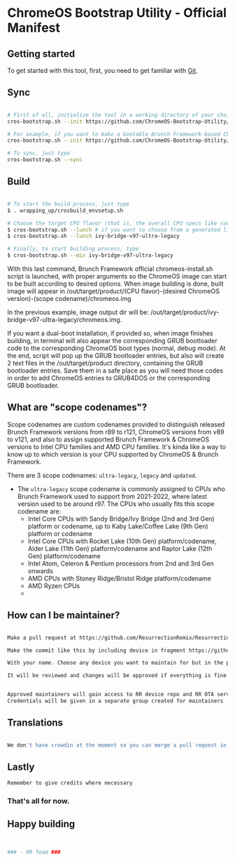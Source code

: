 # ChromeOS Bootstrap Utility - Official Manifest #


Getting started
---------------

To get started with this tool, first, you need to get familiar with [Git](https://source.android.com/setup/develop).

Sync 
---------------
```bash

# First of all, initialize the tool in a working directory of your choice
cros-bootstrap.sh --init https://github.com/ChromeOS-Bootstrap-Utility/platform_manifest.git -b <your desired ChromeOS & Brunch version number>-<the scope codename>

# For example, if you want to make a bootable Brunch Framework-based ChromeOS image based on ChromeOS v97, just type
cros-bootstrap.sh --init https://github.com/ChromeOS-Bootstrap-Utility/platform_manifest.git -b 97-ultra-legacy

# To sync, just type
cros-bootstrap.sh --sync
```

Build
---------------

```bash

# To start the build process, just type
$ . wrapping_up/crosbuild_envsetup.sh

# Choose the target CPU flavor (that is, the overall CPU specs like codename, generation, brand and sub-brand (like Atom, Celeron, Pentium or Intel Core, or Stoney Ridge/Bristol Ridge/Ryzen if AMD CPU is provided) desired ChromeOS & Brunch Framework version (must be a supported ChromeOS & Brunch Framework version in the chosen target CPU flavor) and scope codename 
$ cros-bootstrap.sh --lunch # if you want to choose from a generated list
$ cros-bootstrap.sh --lunch ivy-bridge-v97-ultra-legacy

# Finally, to start building process, type
$ cros-bootstrap.sh --mix ivy-bridge-v97-ultra-legacy

```
With this last command, Brunch Framework official chromeos-install.sh script is launched, with proper arguments so the ChromeOS image can start to be built according to desired options. When image building is done, built image will appear in /out/target/product/(CPU flavor)-(desired ChromeOS version)-(scope codename)/chromeos.img

In the previous example, image output dir will be: /out/target/product/ivy-bridge-v97-ultra-legacy/chromeos.img.

If you want a dual-boot installation, if provided so, when image finishes building, in terminal will also appear the corresponding GRUB bootloader code to the corresponding ChromeOS boot types (normal, debug mode). At the end, script will pop up the GRUB bootloader entries, but also will create 2 text files in the /out/target/product directory, containing the GRUB bootloader entries. Save them in a safe place as you will need those codes in order to add ChromeOS entries to GRUB4DOS or the corresponding GRUB bootloader.

What are "scope codenames"?
---------------
Scope codenames are custom codenames provided to distinguish released Brunch Framework versions from r89 to r121, ChromeOS versions from v89 to v121, and also to assign supported Brunch Framework & ChromeOS versions to Intel CPU families and AMD CPU families.
It's kinda like a way to know up to which version is your CPU supported by ChromeOS & Brunch Framework.

There are 3 scope codenames: `ultra-legacy`, `legacy` and `updated`.
- The `ultra-legacy` scope codename is commonly assigned to CPUs who Brunch Framework used to support from 2021-2022, where latest version used to be around r97.
  The CPUs who usually fits this scope codename are:
  - Intel Core CPUs with Sandy Bridge/Ivy Bridge (2nd and 3rd Gen) platform or codename, up to Kaby Lake/Coffee Lake (9th Gen) platform or codename
  - Intel Core CPUs with Rocket Lake (10th Gen) platform/codename, Alder Lake (11th Gen) platform/codename and Raptor Lake (12th Gen) platform/codename
  - Intel Atom, Celeron & Pentium processors from 2nd and 3rd Gen onwards
  - AMD CPUs with Stoney Ridge/Bristol Ridge platform/codename
  - AMD Ryzen CPUs
  - 


How can I be maintainer?
---------------
```bash

Make a pull request at https://github.com/ResurrectionRemix/Resurrection_packages_apps_Settings/blob/Q/res/values/resurrection_device_maintainers_strings.xml

Make the commit like this by including device in fragment https://github.com/ResurrectionRemix/Resurrection_packages_apps_Settings/commit/9686023738c3b09feaa547cb3658d6c2bda737e1

With your name. Choose any device you want to maintain for but in the pull request please post with an xda thread (optional),  device source and kernel source as the commit message

It will be reviewed and changes will be approved if everything is fine


Approved maintainers will gain access to RR device repo and RR OTA server
Credentials will be given in a separate group created for maintainers
```

Translations 
---------------
```bash

We don't have crowdin at the moment so you can merge a pull request in our repos which require translations. Please validate your XMLs first. We will review them and merge them as soon as possible.
```

Lastly 
---------------
```bash
Remember to give credits where necessary
```


### That's all for now. ###

Happy building
---------------
```bash


### - RR Team ###

